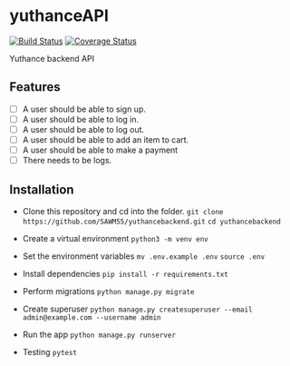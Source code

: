 # yuthanceAPI

[![Build Status](https://travis-ci.org/Dave-mash/yuthancebackend.svg?branch=master)](https://travis-ci.org/Dave-mash/yuthancebackend)
[![Coverage Status](https://coveralls.io/repos/github/Dave-mash/yuthancebackend/badge.svg?branch=master)](https://coveralls.io/github/Dave-mash/yuthancebackend?branch=master)

Yuthance backend API

## Features

* [ ] A user should be able to sign up.
* [ ] A user should be able to log in.
* [ ] A user should be able to log out.
* [ ] A user should be able to add an item to cart.
* [ ] A user should be able to make a payment
* [ ] There needs to be logs.

## Installation

* Clone this repository and cd into the folder.
`git clone https://github.com/SAWM55/yuthancebackend.git`
`cd yuthancebackend`

* Create a virtual environment
`python3 -m venv env`

* Set the environment variables
`mv .env.example .env`
`source .env`

* Install dependencies
`pip install -r requirements.txt`

* Perform migrations
`python manage.py migrate`

* Create superuser
`python manage.py createsuperuser --email admin@example.com --username admin`

* Run the app
`python manage.py runserver`

* Testing
`pytest`
